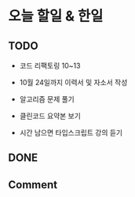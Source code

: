 # 오늘 할일 & 한일

## TODO

- 코드 리팩토링 10~13

- 10월 24일까지 이력서 및 자소서 작성

- 알고리즘 문제 풀기

- 클린코드 요약본 보기

- 시간 남으면 타입스크립트 강의 듣기

## DONE

## Comment
